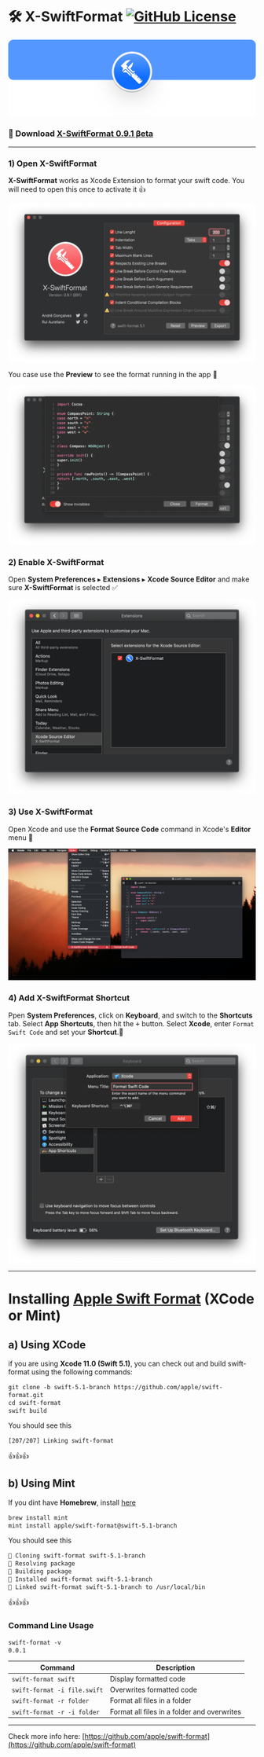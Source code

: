 # 🛠 X-SwiftFormat [![GitHub License](https://img.shields.io/badge/license-MIT-eb3d33.svg)](https://raw.githubusercontent.com/ruiaureliano/X-SwiftFormat/master/LICENSE)
![](./assets/xsf_header.png)

### 🔗 Download [X-SwiftFormat 0.9.1 βeta](https://github.com/ruiaureliano/X-SwiftFormat/releases/latest)

---

### 1) Open X-SwiftFormat

**X-SwiftFormat** works as Xcode Extension to format your swift code. You will need to open this once to activate it 👍

![](./assets/xsf_running.png)

You case use the **Preview** to see the format running in the app 🦾

![](./assets/xsf_format.gif)

### 2) Enable X-SwiftFormat

Open **System Preferences** ▸ **Extensions** ▸ **Xcode Source Editor** and make sure **X-SwiftFormat** is selected ✅

![](./assets/xsf_extensions.png)

### 3) Use X-SwiftFormat

Open Xcode and use the **Format Source Code** command in Xcode's **Editor** menu 🚀

![](./assets/xsf_usage.png)

### 4) Add X-SwiftFormat Shortcut

Ppen **System Preferences**, click on **Keyboard**, and switch to the **Shortcuts** tab. Select **App Shortcuts**, then hit the <kbd>+</kbd> button. Select **Xcode**, enter `Format Swift Code` and set your **Shortcut**.👏

![](./assets/xsf_shortcuts.png)

---

# Installing [Apple Swift Format](https://github.com/apple/swift-format) (XCode or Mint)

## a) Using XCode
if you are using **Xcode 11.0 (Swift 5.1)**, you can check out and build swift-format using the following commands:

```
git clone -b swift-5.1-branch https://github.com/apple/swift-format.git
cd swift-format
swift build
```
You should see this
```
[207/207] Linking swift-format
```
👍👍👍

## b) Using Mint 

If you dint have **Homebrew**, install [here](https://brew.sh)

```
brew install mint
mint install apple/swift-format@swift-5.1-branch
```
You should see this
```
🌱 Cloning swift-format swift-5.1-branch
🌱 Resolving package
🌱 Building package
🌱 Installed swift-format swift-5.1-branch
🌱 Linked swift-format swift-5.1-branch to /usr/local/bin
```
👍👍👍

### Command Line Usage

```
swift-format -v
0.0.1
```

|Command | Description |
|-|-|
|`swift-format swift`|Display formatted code|
|`swift-format -i file.swift`|Overwrites formatted code|
|`swift-format -r folder`|Format all files in a folder|
|`swift-format -r -i folder`|Format all files in a folder and overwrites|

---

Check more info here: [https://github.com/apple/swift-format](https://github.com/apple/swift-format)
